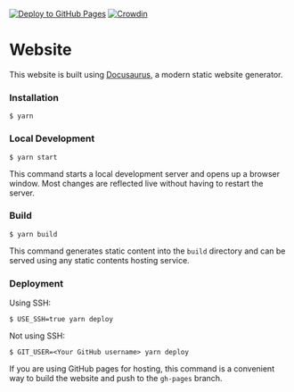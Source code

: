 [![Deploy to GitHub Pages](https://github.com/Halcyon666/summary/actions/workflows/deploy.yml/badge.svg)](https://github.com/Halcyon666/summary/actions/workflows/deploy.yml)
[![Crowdin](https://badges.crowdin.net/hy-summary/localized.svg)](https://crowdin.com/project/hy-summary)


# Website

This website is built using [Docusaurus](https://docusaurus.io/), a modern static website generator.

### Installation

```
$ yarn
```

### Local Development

```
$ yarn start
```

This command starts a local development server and opens up a browser window. Most changes are reflected live without having to restart the server.

### Build

```
$ yarn build
```

This command generates static content into the `build` directory and can be served using any static contents hosting service.

### Deployment

Using SSH:

```
$ USE_SSH=true yarn deploy
```

Not using SSH:

```
$ GIT_USER=<Your GitHub username> yarn deploy
```

If you are using GitHub pages for hosting, this command is a convenient way to build the website and push to the `gh-pages` branch.
